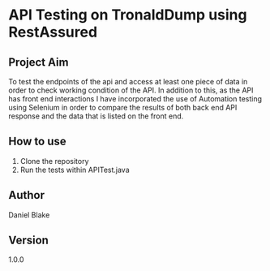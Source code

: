 # API Testing on TronaldDump using RestAssured

## Project Aim
To test the endpoints of the api and access at least one piece of data in order to check working condition
of the API. In addition to this, as the API has front end interactions I have incorporated the use of 
Automation testing using Selenium in order to compare the results of both back end API response and the data
that is listed on the front end.

## How to use
1. Clone the repository
2. Run the tests within APITest.java

## Author
Daniel Blake

## Version 
1.0.0
